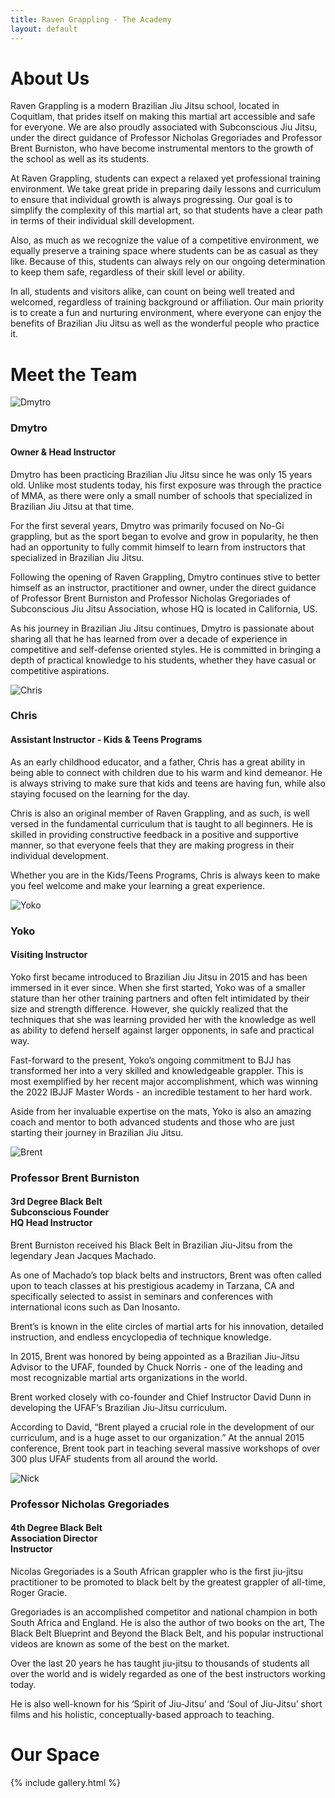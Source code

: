 ```yaml
---
title: Raven Grappling - The Academy
layout: default
---
```


<div class="container py-5 px-4 p-lg-5 rg-subconscious-logo-bg">
  <h1 class="text-center fw-bold">About Us</h1>

  <p>
    Raven Grappling is a modern Brazilian Jiu Jitsu school, located in Coquitlam, that prides itself on making this martial art accessible and safe for everyone. We are also proudly associated with Subconscious Jiu Jitsu, under the direct guidance of Professor Nicholas Gregoriades and Professor Brent Burniston, who have become instrumental mentors to the growth of the school as well as its students.
  </p>
  <p>
    At Raven Grappling, students can expect a relaxed yet professional training environment. We take great pride in preparing daily lessons and curriculum to ensure that individual growth is always progressing. Our goal is to simplify the complexity of this martial art, so that students have a clear path in terms of their individual skill development.
  </p>
  <p>
    Also, as much as we recognize the value of a competitive environment, we equally preserve a training space where students can be as casual as they like. Because of this, students can always rely on our ongoing determination to keep them safe, regardless of their skill level or ability.
  </p>
  <p>
    In all, students and visitors alike, can count on being well treated and welcomed, regardless of training background or affiliation. Our main priority is to create a fun and nurturing environment, where everyone can enjoy the benefits of Brazilian Jiu Jitsu as well as the wonderful people who practice it.
  </p>
</div>

<div class="container py-3 px-4 p-lg-3 rg-container-bg">
  <h1 class="text-center fw-bold">Meet the Team</h1>

  <div class="row">
    <div class="col-lg">
      <img src="/assets/images/academy/dmytro.jpg" alt="Dmytro" class="img-fluid mb-5">
    </div>
    <div class="col-lg">
      <h3 class="fw-bold">
        Dmytro
      </h3>
      <h4>
        Owner & Head Instructor
      </h4>
      <p>
        Dmytro has been practicing Brazilian Jiu Jitsu since he was only 15 years old. Unlike most students today, his first exposure was through the practice of MMA, as there were only a small number of schools that specialized in Brazilian Jiu Jitsu at that time.
      </p>
      <p>
        For the first several years, Dmytro was primarily focused on No-Gi grappling, but as the sport began to evolve and grow in popularity, he then had an opportunity to fully commit himself to learn from instructors that specialized in Brazilian Jiu Jitsu.
      </p>
      <p>
        Following the opening of Raven Grappling, Dmytro continues stive to better himself as an instructor, practitioner and owner, under the direct guidance of Professor Brent Burniston and Professor Nicholas Gregoriades of Subconscious Jiu Jitsu Association, whose HQ is located in California, US. 
      </p>
      <p>
        As his journey in Brazilian Jiu Jitsu continues, Dmytro is passionate about sharing all that he has learned from over a decade of experience in competitive and self-defense oriented styles. He is committed in bringing a depth of practical knowledge to his students, whether they have casual or competitive aspirations.
      </p>
    </div>
    
  </div>
    <div class="row">
    <div class="col-lg">
      <img src="/assets/images/academy/chris2.jpg" alt="Chris" class="img-fluid mb-5">
    </div>
    <div class="col-lg">
      <h3 class="fw-bold">
        Chris
      </h3>
      <h4>
        Assistant Instructor - Kids & Teens Programs
      </h4>
      <p>
        As an early childhood educator, and a father, Chris has a great ability in being able
to connect with children due to his warm and kind demeanor. He is always striving to make sure that kids and teens are having fun, while also staying focused on the learning for the day.
      </p>
      <p>
        Chris is also an original member of Raven Grappling, and as such, is well versed in the fundamental curriculum that is taught to all beginners. He
is skilled in providing constructive feedback in a positive and supportive manner, so that everyone feels that they are making progress in their individual development.
      </p>
      <p>
        Whether you are in the Kids/Teens Programs, Chris is always keen to make you feel welcome and make your learning a great experience.
      </p>
    </div>
  </div>

  <div class="row">
    <div class="col-lg">
      <img src="/assets/images/academy/yoko.jpg" alt="Yoko" class="img-fluid mb-5">
    </div>
    <div class="col-lg">
      <h3 class="fw-bold">
        Yoko
      </h3>
      <h4>
        Visiting Instructor
      </h4>
      <p>
        Yoko first became introduced to Brazilian Jiu Jitsu in 2015 and has been immersed in it ever since. When she first started, Yoko was of a smaller stature than her other training partners and often felt intimidated by their size and strength difference. However, she quickly realized that the techniques that she was learning provided her with the knowledge as well as ability to defend herself against larger opponents, in safe and practical way.
      </p>
      <p>
        Fast-forward to the present, Yoko’s ongoing commitment to BJJ has transformed her into a very skilled and knowledgeable grappler. This is most exemplified by her recent major accomplishment, which was winning the 2022 IBJJF Master Words - an incredible testament to her hard work.
      </p>
      <p>
        Aside from her invaluable expertise on the mats, Yoko is also an amazing coach and mentor to both advanced students and those who are just starting their journey in Brazilian Jiu Jitsu.
      </p>
    </div>
  </div>

  <div class="row">
    <div class="col-lg">
      <img src="/assets/images/academy/sbjjbrent2.jpg" alt="Brent" class="img-fluid mb-5">
    </div>
    <div class="col-lg">
      <h3 class="fw-bold">
        Professor Brent Burniston
      </h3>
      <h4>
        3rd Degree Black Belt <br>
        Subconscious Founder <br>
        HQ Head Instructor
      </h4>
      <p>
        Brent Burniston received his Black Belt in Brazilian Jiu-Jitsu from the legendary Jean Jacques Machado.  
      </p>
      <p>
        As one of Machado’s top black belts and instructors, Brent was often called upon to teach classes at his prestigious academy in Tarzana, CA and specifically selected to assist in  seminars and conferences with international icons such as Dan Inosanto.
      </p>
      <p>
        Brent’s is known in the elite circles of martial arts for his innovation, detailed instruction, and endless encyclopedia of technique knowledge. 
      </p>
      <p>
        In 2015, Brent was honored by being appointed as a Brazilian Jiu-Jitsu Advisor to the UFAF, founded by Chuck Norris - one of the leading and most recognizable martial arts organizations in the world.  
      </p>
      <p>
        Brent worked closely with co-founder and Chief Instructor David Dunn in developing the UFAF’s Brazilian Jiu-Jitsu curriculum.  
      </p>
      <p>
        According to David, “Brent played a crucial role in the development of our curriculum, and is a huge asset to our organization.” At the annual 2015 conference, Brent took part in teaching several massive workshops of over 300 plus UFAF students from all around the world.
      </p>
    </div>
  </div>

  <div class="row">
    <div class="col-lg">
      <img src="/assets/images/academy/sbjjnick2.jpg" alt="Nick" class="img-fluid mb-5">
    </div>
    <div class="col-lg">
      <h3 class="fw-bold">
        Professor Nicholas Gregoriades
      </h3>
      <h4>
        4th Degree Black Belt <br>
        Association Director <br>
        Instructor
      </h4>
      <p>
        Nicolas Gregoriades is a South African grappler who is the first jiu-jitsu practitioner to be promoted to black belt by the greatest grappler of all-time, Roger Gracie. 
      </p>
      <p>
        Gregoriades is an accomplished competitor and national champion in both South Africa and England. He is also the author of two books on the art, The Black Belt Blueprint and Beyond the Black Belt, and his popular instructional videos are known as some of the best on the market.
      </p>
      <p>
        Over the last 20 years he has taught jiu-jitsu to thousands of students all over the world and is widely regarded as one of the best instructors working today. 
      </p>
      <p>
        He is also well-known for his ‘Spirit of Jiu-Jitsu’ and ‘Soul of Jiu-Jitsu’ short films and his holistic, conceptually-based approach to teaching.
      </p>
    </div>
  </div>
</div>

<div class="container py-3 px-4 p-lg-3 ">
  <h1 class="text-center fw-bold">Our Space</h1>

  {% include gallery.html %}
</div>
